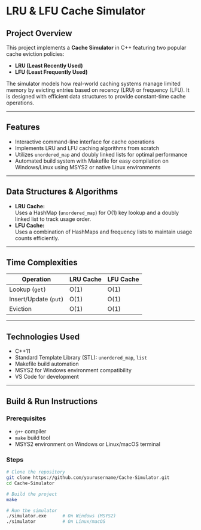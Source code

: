 # LRU & LFU Cache Simulator

## Project Overview

This project implements a **Cache Simulator** in C++ featuring two popular cache eviction policies:

- **LRU (Least Recently Used)**  
- **LFU (Least Frequently Used)**

The simulator models how real-world caching systems manage limited memory by evicting entries based on recency (LRU) or frequency (LFU). It is designed with efficient data structures to provide constant-time cache operations.

---

## Features

- Interactive command-line interface for cache operations
- Implements LRU and LFU caching algorithms from scratch
- Utilizes `unordered_map` and doubly linked lists for optimal performance
- Automated build system with Makefile for easy compilation on Windows/Linux using MSYS2 or native Linux environments

---

## Data Structures & Algorithms

- **LRU Cache:**  
  Uses a HashMap (`unordered_map`) for O(1) key lookup and a doubly linked list to track usage order.  
- **LFU Cache:**  
  Uses a combination of HashMaps and frequency lists to maintain usage counts efficiently.

---

## Time Complexities

| Operation | LRU Cache | LFU Cache |
|-----------|------------|-----------|
| Lookup (`get`) | O(1) | O(1) |
| Insert/Update (`put`) | O(1) | O(1) |
| Eviction | O(1) | O(1) |

---

## Technologies Used

- C++11
- Standard Template Library (STL): `unordered_map`, `list`
- Makefile build automation
- MSYS2 for Windows environment compatibility
- VS Code for development

---

## Build & Run Instructions

### Prerequisites

- `g++` compiler
- `make` build tool
- MSYS2 environment on Windows or Linux/macOS terminal

### Steps

```bash
# Clone the repository
git clone https://github.com/yourusername/Cache-Simulator.git
cd Cache-Simulator

# Build the project
make

# Run the simulator
./simulator.exe      # On Windows (MSYS2)
./simulator          # On Linux/macOS
